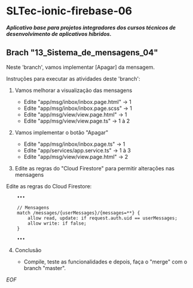 # SLTec-ionic-firebase-06

__*Aplicativo base para projetos integradores dos cursos técnicos de desenvolvimento de aplicativos híbridos.*__

## Brach "13_Sistema_de_mensagens_04"

Neste 'branch', vamos implementar [Apagar] da mensagem.

Instruções para executar as atividades deste 'branch':

1) Vamos melhorar a visualização das mensagens

	- Edite "app/msg/inbox/inbox.page.html" &rarr; 1 
	- Edite "app/msg/inbox/inbox.page.scss" &rarr; 1 
	- Edite "app/msg/view/view.page.html" &rarr; 1 
	- Edite "app/msg/view/view.page.ts" &rarr; 1 à 2

2) Vamos implementar o botão "Apagar"

	- Edite "app/msg/inbox/inbox.page.ts" &rarr; 1
	- Edite "app/services/app.service.ts" &rarr; 1 à 3
	- Edite "app/msg/view/view.page.html" &rarr; 2

3) Edite as regras do "Cloud Firestore" para permitir alterações nas mensagens

Edite as regras do Cloud Firestore:

```
	•••

	// Mensagens
    match /messages/{userMessages}/{messages=**} {
        allow read, update: if request.auth.uid == userMessages;
        allow write: if false;
    }

	•••
```

4) Conclusão

    - Compile, teste as funcionalidades e depois, faça o "merge" com o branch "master".

*EOF*